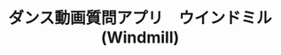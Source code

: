 ---
description: 日本的视频分享，没人。
layout: post
results:
- artistId: 1106364060
  version: '1.03'
  primaryGenreName: Social Networking
  genreIds:
  - '6005'
  - '6008'
  artworkUrl60: http://is5.mzstatic.com/image/thumb/Purple20/v4/8f/16/49/8f164929-00b6-3c31-8be9-34103965dc7f/source/60x60bb.jpg
  minimumOsVersion: '8.0'
  appletvScreenshotUrls: &a []
  sellerName: teppei eda
  supportedDevices:
  - iPad2Wifi
  - iPad23G
  - iPhone4S
  - iPadThirdGen
  - iPadThirdGen4G
  - iPhone5
  - iPodTouchFifthGen
  - iPadFourthGen
  - iPadFourthGen4G
  - iPadMini
  - iPadMini4G
  - iPhone5c
  - iPhone5s
  - iPhone6
  - iPhone6Plus
  - iPodTouchSixthGen
  genres:
  - 社交
  - 摄影与录像
  currentVersionReleaseDate: '2016-05-16T19:22:40Z'
  trackName: ダンス動画質問アプリ　ウインドミル(Windmill)
  isVppDeviceBasedLicensingEnabled: true
  description: ウインドミルはダンサーのための、動画型Q&Aサービスです。自分の踊りや出来ない技を動画で撮影し、投稿することで他のダンサーから様々なアドバイスをもらうことができます。チーム機能を使って、自分のチームやサークル内だけで質問動画を共有することもできます。
  price: 0
  trackId: 1106364061
  releaseDate: '2016-05-02T14:04:03Z'
  advisories: *a
  screenshotUrls:
  - http://a3.mzstatic.com/us/r30/Purple18/v4/86/8e/1b/868e1b73-d7f0-6d99-c2d8-2dbbac6b2d91/screen1136x1136.jpeg
  - http://a3.mzstatic.com/us/r30/Purple18/v4/db/2b/c3/db2bc3d9-d9e7-d2ed-801c-9e8ddc932f0a/screen1136x1136.jpeg
  - http://a3.mzstatic.com/us/r30/Purple60/v4/62/65/a4/6265a44e-3469-fd35-0c6f-c6fb750e0b47/screen1136x1136.jpeg
  - http://a5.mzstatic.com/us/r30/Purple20/v4/48/2a/00/482a0042-0ba4-d853-5b74-142a5c71e8d5/screen1136x1136.jpeg
  - http://a4.mzstatic.com/us/r30/Purple60/v4/94/9f/d9/949fd96b-a5d0-2756-c1f1-97434289412f/screen1136x1136.jpeg
  artistViewUrl: https://itunes.apple.com/cn/developer/teppei-eda/id1106364060?uo=4
  primaryGenreId: 6005
  kind: software
  fileSizeBytes: '25243817'
  sellerUrl: http://windmill.video/#movie
  trackContentRating: 4+
  bundleId: edu.self.production.Windmill-swift
  trackCensoredName: ダンス動画質問アプリ　ウインドミル(Windmill)
  contentAdvisoryRating: 4+
  isGameCenterEnabled: false
  artistName: teppei eda
  languageCodesISO2A:
  - AR
  - CA
  - HR
  - CS
  - DA
  - NL
  - EN
  - FI
  - FR
  - DE
  - EL
  - HE
  - HU
  - ID
  - IT
  - JA
  - KO
  - MS
  - NB
  - PL
  - PT
  - RO
  - RU
  - ZH
  - SK
  - SL
  - ES
  - SV
  - TH
  - ZH
  - TR
  - UK
  - VI
  releaseNotes: アプリのバージョンが設定画面から確認できるようになりました。
  features: *a
  wrapperType: software
  artworkUrl512: http://is5.mzstatic.com/image/thumb/Purple20/v4/8f/16/49/8f164929-00b6-3c31-8be9-34103965dc7f/source/512x512bb.jpg
  artworkUrl100: http://is5.mzstatic.com/image/thumb/Purple20/v4/8f/16/49/8f164929-00b6-3c31-8be9-34103965dc7f/source/100x100bb.jpg
  trackViewUrl: https://geo.itunes.apple.com/cn/app/dansu-dong-hua-zhi-wenapuri/id1106364061?mt=8&uo=4
  formattedPrice: 免费
  currency: CNY
  ipadScreenshotUrls: *a
category: 社交
tags: tag1
resultCount: 1
title: ダンス動画質問アプリ　ウインドミル(Windmill)

---